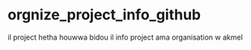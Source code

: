 # orgnize_project_info_github
il project hetha houwwa bidou il info project ama organisation w akmel
